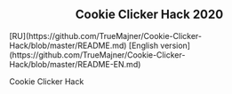 <h2 align="center">Cookie Clicker Hack 2020</h2> 
[RU](https://github.com/TrueMajner/Cookie-Clicker-Hack/blob/master/README.md)  
[English version](https://github.com/TrueMajner/Cookie-Clicker-Hack/blob/master/README-EN.md)  

Cookie Clicker Hack

